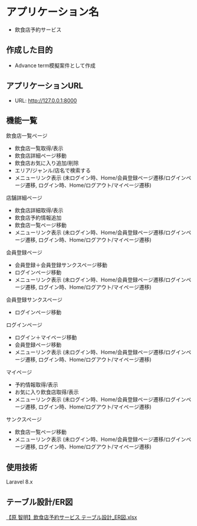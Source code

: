 # アプリケーション名
- 飲食店予約サービス

## 作成した目的
- Advance term模擬案件として作成

## アプリケーションURL
- URL: http://127.0.0.1:8000

## 機能一覧
飲食店一覧ページ
-   飲食店一覧取得/表示
-   飲食店詳細ページ移動
-   飲食店お気に入り追加/削除
-   エリア/ジャンル/店名で検索する
-   メニューリンク表示
(未ログイン時、Home/会員登録ページ遷移/ログインページ遷移, ログイン時、Home/ログアウト/マイページ遷移)

店舗詳細ページ
-   飲食店詳細取得/表示
-   飲食店予約情報追加
-   飲食店一覧ページ移動
-   メニューリンク表示
(未ログイン時、Home/会員登録ページ遷移/ログインページ遷移, ログイン時、Home/ログアウト/マイページ遷移)

会員登録ページ
-   会員登録＋会員登録サンクスページ移動
-   ログインページ移動
-   メニューリンク表示
(未ログイン時、Home/会員登録ページ遷移/ログインページ遷移, ログイン時、Home/ログアウト/マイページ遷移)

会員登録サンクスページ
-   ログインページ移動

ログインページ
-   ログイン＋マイページ移動
-   会員登録ページ移動
-   メニューリンク表示
(未ログイン時、Home/会員登録ページ遷移/ログインページ遷移, ログイン時、Home/ログアウト/マイページ遷移)

マイページ
-   予約情報取得/表示
-   お気に入り飲食店取得/表示
-   メニューリンク表示
(未ログイン時、Home/会員登録ページ遷移/ログインページ遷移, ログイン時、Home/ログアウト/マイページ遷移)

サンクスページ
-   飲食店一覧ページ移動
-   メニューリンク表示
(未ログイン時、Home/会員登録ページ遷移/ログインページ遷移, ログイン時、Home/ログアウト/マイページ遷移)


## 使用技術
Laravel 8.x

## テーブル設計/ER図
[【原 智明】飲食店予約サービス テーブル設計_ER図.xlsx](https://github.com/TomoakiHara/shop_reservation_PJ/files/10877749/_ER.xlsx)

